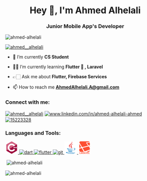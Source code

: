 <h1 align="center">Hey 👋, I'm Ahmed Alhelali</h1>
<h3 align="center">Junior Mobile App's Developer</h3>

<p align="left"> <img src="https://komarev.com/ghpvc/?username=ahmed-alhelali&label=Profile%20views&color=0e75b6&style=flat" alt="ahmed-alhelali" /> </p>

<p align="left"> <a href="https://twitter.com/ahmed__alhelali" target="blank"><img src="https://img.shields.io/twitter/follow/ahmed__alhelali?logo=twitter&style=for-the-badge" alt="ahmed__alhelali" /></a> </p>

- 🔭 I’m currently **CS Student**

- 🤸‍♀️ I’m currently learning **Flutter 💙 , Laravel**

- 👉🏻 Ask me about **Flutter, Firebase Services**

- 📫 How to reach me **AhmedAlhelali.A@gmail.com**

<h3 align="left">Connect with me:</h3>
<p align="left">
<a href="https://twitter.com/ahmed__alhelali" target="blank"><img align="center" src="https://raw.githubusercontent.com/rahuldkjain/github-profile-readme-generator/master/src/images/icons/Social/twitter.svg" alt="ahmed__alhelali" height="30" width="40" /></a>
<a href="https://linkedin.com/in/www.linkedin.com/in/ahmed-alhelali-ahmed" target="blank"><img align="center" src="https://raw.githubusercontent.com/rahuldkjain/github-profile-readme-generator/master/src/images/icons/Social/linked-in-alt.svg" alt="www.linkedin.com/in/ahmed-alhelali-ahmed" height="30" width="40" /></a>
<a href="https://stackoverflow.com/users/15223328" target="blank"><img align="center" src="https://raw.githubusercontent.com/rahuldkjain/github-profile-readme-generator/master/src/images/icons/Social/stack-overflow.svg" alt="15223328" height="30" width="40" /></a>
</p>

<h3 align="left">Languages and Tools:</h3>
<p align="left"> <a href="https://www.w3schools.com/cpp/" target="_blank" rel="noreferrer"> <img src="https://raw.githubusercontent.com/devicons/devicon/master/icons/cplusplus/cplusplus-original.svg" alt="cplusplus" width="40" height="40"/> </a> <a href="https://dart.dev" target="_blank" rel="noreferrer"> <img src="https://www.vectorlogo.zone/logos/dartlang/dartlang-icon.svg" alt="dart" width="40" height="40"/> </a> <a href="https://flutter.dev" target="_blank" rel="noreferrer"> <img src="https://www.vectorlogo.zone/logos/flutterio/flutterio-icon.svg" alt="flutter" width="40" height="40"/> </a> <a href="https://git-scm.com/" target="_blank" rel="noreferrer"> <img src="https://www.vectorlogo.zone/logos/git-scm/git-scm-icon.svg" alt="git" width="40" height="40"/> </a> <a href="https://www.java.com" target="_blank" rel="noreferrer"> <img src="https://raw.githubusercontent.com/devicons/devicon/master/icons/java/java-original.svg" alt="java" width="40" height="40"/> </a> <a href="https://laravel.com/" target="_blank" rel="noreferrer"> <img src="https://raw.githubusercontent.com/devicons/devicon/master/icons/laravel/laravel-plain-wordmark.svg" alt="laravel" width="40" height="40"/> </a> </p>

<p>&nbsp;<img align="center" src="https://github-readme-stats.vercel.app/api?username=ahmed-alhelali&show_icons=true&locale=en" alt="ahmed-alhelali" /></p>

<p><img align="center" src="https://github-readme-streak-stats.herokuapp.com/?user=ahmed-alhelali&" alt="ahmed-alhelali" /></p>
